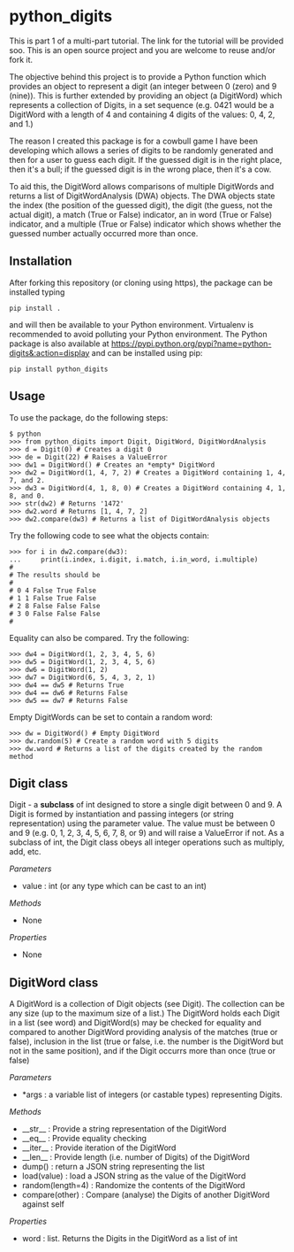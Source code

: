 # python_digits
This is part 1 of a multi-part tutorial. The link for the tutorial will be provided soo.
This is an open source project and you are welcome to reuse and/or fork it.

The objective behind this project is to provide a Python function which provides an object
to represent a digit (an integer between 0 (zero) and 9 (nine)). This is further extended
by providing an object (a DigitWord) which represents a collection of Digits, in a set
sequence (e.g. 0421 would be a DigitWord with a length of 4 and containing 4 digits of the
values: 0, 4, 2, and 1.)

The reason I created this package is for a cowbull game I have been developing which allows
a series of digits to be randomly generated and then for a user to guess each digit.
If the guessed digit is in the right place, then it's a bull; if the guessed digit is in
the wrong place, then it's a cow.

To aid this, the DigitWord allows comparisons of multiple DigitWords and returns a list of
DigitWordAnalysis (DWA) objects.  The DWA objects state the index (the position of the
guessed digit), the digit (the guess, not the actual digit), a match (True or False) indicator,
an in word (True or False) indicator, and a multiple (True or False) indicator which shows
whether the guessed number actually occurred more than once.

## Installation
After forking this repository (or cloning using https), the package can be installed typing

```pip install .```

and will then be available to your Python environment. Virtualenv is recommended to avoid polluting your
Python environment. The Python package is also available at
https://pypi.python.org/pypi?name=python-digits&:action=display and can be installed using
pip:

```pip install python_digits```

## Usage
To use the package, do the following steps:

```
$ python
>>> from python_digits import Digit, DigitWord, DigitWordAnalysis
>>> d = Digit(0) # Creates a digit 0
>>> de = Digit(22) # Raises a ValueError
>>> dw1 = DigitWord() # Creates an *empty* DigitWord
>>> dw2 = DigitWord(1, 4, 7, 2) # Creates a DigitWord containing 1, 4, 7, and 2.
>>> dw3 = DigitWord(4, 1, 8, 0) # Creates a DigitWord containing 4, 1, 8, and 0.
>>> str(dw2) # Returns '1472'
>>> dw2.word # Returns [1, 4, 7, 2]
>>> dw2.compare(dw3) # Returns a list of DigitWordAnalysis objects
```
Try the following code to see what the objects contain:
```
>>> for i in dw2.compare(dw3):
...     print(i.index, i.digit, i.match, i.in_word, i.multiple)
#
# The results should be
#
# 0 4 False True False
# 1 1 False True False
# 2 8 False False False
# 3 0 False False False
#
```
Equality can also be compared. Try the following:
```
>>> dw4 = DigitWord(1, 2, 3, 4, 5, 6)
>>> dw5 = DigitWord(1, 2, 3, 4, 5, 6)
>>> dw6 = DigitWord(1, 2)
>>> dw7 = DigitWord(6, 5, 4, 3, 2, 1)
>>> dw4 == dw5 # Returns True
>>> dw4 == dw6 # Returns False
>>> dw5 == dw7 # Returns False
```
Empty DigitWords can be set to contain a random word:
```
>>> dw = DigitWord() # Empty DigitWord
>>> dw.random(5) # Create a random word with 5 digits
>>> dw.word # Returns a list of the digits created by the random method
```
## Digit class
Digit - a **subclass** of int designed to store a single digit between 0 and 9. A Digit is
formed by instantiation and passing integers (or string representation) using the parameter
value. The value must be between 0 and 9 (e.g. 0, 1, 2, 3, 4, 5, 6, 7, 8, or 9) and will
raise a ValueError if not. As a subclass of int, the Digit class obeys all integer operations
such as multiply, add, etc.

*Parameters*
* value : int (or any type which can be cast to an int)

*Methods*
* None

*Properties*
* None


## DigitWord class
A DigitWord is a collection of Digit objects (see Digit). The collection can be any size (up to the
maximum size of a list.) The DigitWord holds each Digit in a list (see word) and DigitWord(s)
may be checked for equality and compared to another DigitWord providing analysis of the
matches (true or false), inclusion in the list (true or false, i.e. the number is the DigitWord
but not in the same position), and if the Digit occurrs more than once (true or false)

*Parameters*
* *args : a variable list of integers (or castable types) representing Digits.

*Methods*
* \_\_str\_\_ : Provide a string representation of the DigitWord
* \_\_eq\_\_ : Provide equality checking
* \_\_iter\_\_ : Provide iteration of the DigitWord
* \_\_len\_\_ : Provide length (i.e. number of Digits) of the DigitWord
* dump() : return a JSON string representing the list
* load(value) : load a JSON string as the value of the DigitWord
* random(length=4) : Randomize the contents of the DigitWord
* compare(other) : Compare (analyse) the Digits of another DigitWord against self


*Properties*
* word : list. Returns the Digits in the DigitWord as a list of int
